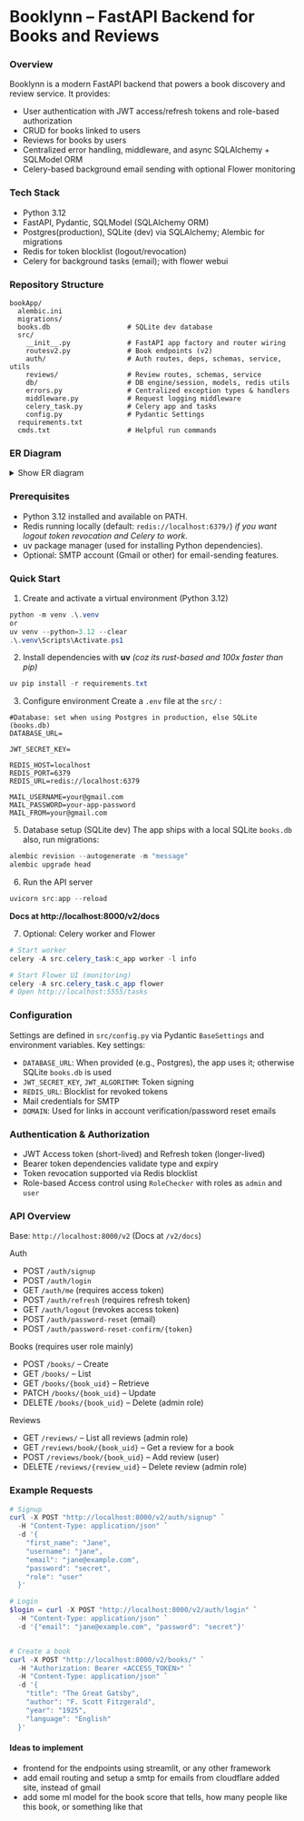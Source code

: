 # Booklynn – FastAPI Backend for Books and Reviews

### Overview
Booklynn is a modern FastAPI backend that powers a book discovery and review service. It provides:
- User authentication with JWT access/refresh tokens and role-based authorization
- CRUD for books linked to users
- Reviews for books by users
- Centralized error handling, middleware, and async SQLAlchemy + SQLModel ORM
- Celery-based background email sending with optional Flower monitoring

### Tech Stack
- Python 3.12
- FastAPI, Pydantic, SQLModel (SQLAlchemy ORM)
- Postgres(production), SQLite (dev) via SQLAlchemy; Alembic for migrations
- Redis for token blocklist (logout/revocation)
- Celery for background tasks (email); with flower webui

### Repository Structure
```
bookApp/
  alembic.ini
  migrations/
  books.db                   # SQLite dev database
  src/
    __init__.py              # FastAPI app factory and router wiring
    routesv2.py              # Book endpoints (v2)
    auth/                    # Auth routes, deps, schemas, service, utils
    reviews/                 # Review routes, schemas, service
    db/                      # DB engine/session, models, redis utils
    errors.py                # Centralized exception types & handlers
    middleware.py            # Request logging middleware
    celery_task.py           # Celery app and tasks
    config.py                # Pydantic Settings
  requirements.txt
  cmds.txt                   # Helpful run commands
```

### ER Diagram
<details>
<summary>Show ER diagram</summary>

```mermaid
erDiagram
    users {
        UUID uid PK "NOT NULL"
        VARCHAR username "NOT NULL"
        VARCHAR email "NOT NULL"
        VARCHAR first_name "NOT NULL"
        VARCHAR role "NOT NULL"
        BOOLEAN is_verified "NOT NULL"
        VARCHAR password_hash "NOT NULL"
        TIMESTAMP created_at "NOT NULL"
        TIMESTAMP updated_at "NOT NULL"
    }

    books {
        UUID uid PK "NOT NULL"
        VARCHAR title "NOT NULL"
        VARCHAR author "NOT NULL"
        INTEGER year "NOT NULL"
        INTEGER pages "NOT NULL"
        VARCHAR language "NOT NULL"
        TIMESTAMP created_at "NOT NULL"
        TIMESTAMP updated_at "NOT NULL"
        UUID user_id FK
    }

    reviews {
        UUID uid PK "NOT NULL"
        UUID book_id FK "NOT NULL"
        UUID user_id FK "NOT NULL"
        VARCHAR review_text
        INTEGER rating "NOT NULL"
        TIMESTAMP created_at "NOT NULL"
    }

    users ||--o{ books : "posts"
    users ||--o{ reviews : "writes"
    books ||--o{ reviews : "has"
```

See also: [diagram.md](./diagram.md)

</details>


### Prerequisites
- Python 3.12 installed and available on PATH.
- Redis running locally (default: `redis://localhost:6379/`) *if you want logout token revocation and Celery to work*.
- uv package manager (used for installing Python dependencies).
- Optional: SMTP account (Gmail or other) for email-sending features.

### Quick Start

1) Create and activate a virtual environment (Python 3.12)
```powershell
python -m venv .\.venv
or
uv venv --python=3.12 --clear
.\.venv\Scripts\Activate.ps1
```

2) Install dependencies with **uv** *(coz its rust-based and 100x faster than pip)*
```powershell
uv pip install -r requirements.txt
```

3) Configure environment
Create a `.env` file at the `src/` : 
```
#Database: set when using Postgres in production, else SQLite (books.db)
DATABASE_URL=

JWT_SECRET_KEY=

REDIS_HOST=localhost
REDIS_PORT=6379
REDIS_URL=redis://localhost:6379

MAIL_USERNAME=your@gmail.com
MAIL_PASSWORD=your-app-password
MAIL_FROM=your@gmail.com
```

5) Database setup (SQLite dev)
The app ships with a local SQLite `books.db` also, run migrations:
```powershell
alembic revision --autogenerate -m "message"
alembic upgrade head
```

6) Run the API server
```powershell
uvicorn src:app --reload
```
**Docs at http://localhost:8000/v2/docs**

7) Optional: Celery worker and Flower
```powershell
# Start worker
celery -A src.celery_task:c_app worker -l info

# Start Flower UI (monitoring)
celery -A src.celery_task.c_app flower
# Open http://localhost:5555/tasks
```


### Configuration
Settings are defined in `src/config.py` via Pydantic `BaseSettings` and environment variables. Key settings:
- `DATABASE_URL`: When provided (e.g., Postgres), the app uses it; otherwise SQLite `books.db` is used
- `JWT_SECRET_KEY`, `JWT_ALGORITHM`: Token signing
- `REDIS_URL`: Blocklist for revoked tokens
- Mail credentials for SMTP
- `DOMAIN`: Used for links in account verification/password reset emails

### Authentication & Authorization
- JWT Access token (short-lived) and Refresh token (longer-lived)
- Bearer token dependencies validate type and expiry
- Token revocation supported via Redis blocklist
- Role-based Access control using `RoleChecker` with roles as `admin` and `user`


### API Overview
Base: `http://localhost:8000/v2` (Docs at `/v2/docs`)

Auth
- POST `/auth/signup`
- POST `/auth/login`
- GET `/auth/me` (requires access token)
- POST `/auth/refresh` (requires refresh token)
- GET `/auth/logout` (revokes access token)
- POST `/auth/password-reset` (email)
- POST `/auth/password-reset-confirm/{token}`

Books (requires user role mainly)
- POST `/books/` – Create
- GET `/books/` – List
- GET `/books/{book_uid}` – Retrieve
- PATCH `/books/{book_uid}` – Update
- DELETE `/books/{book_uid}` – Delete (admin role)

Reviews
- GET `/reviews/` – List all reviews (admin role)
- GET `/reviews/book/{book_uid}` – Get a review for a book
- POST `/reviews/book/{book_uid}` – Add review (user)
- DELETE `/reviews/{review_uid}` – Delete review (admin role)

### Example Requests
```powershell
# Signup
curl -X POST "http://localhost:8000/v2/auth/signup" `
  -H "Content-Type: application/json" `
  -d '{
    "first_name": "Jane",
    "username": "jane",
    "email": "jane@example.com",
    "password": "secret",
    "role": "user"
  }'

# Login
$login = curl -X POST "http://localhost:8000/v2/auth/login" `
  -H "Content-Type: application/json" `
  -d '{"email": "jane@example.com", "password": "secret"}'


# Create a book
curl -X POST "http://localhost:8000/v2/books/" `
  -H "Authorization: Bearer <ACCESS_TOKEN>" `
  -H "Content-Type: application/json" `
  -d '{
    "title": "The Great Gatsby",
    "author": "F. Scott Fitzgerald",
    "year": "1925",
    "language": "English"
  }'
```

#### Ideas to implement
- frontend for the endpoints using streamlit, or any other framework
- add email routing and setup a smtp for emails from cloudflare added site, instead of gmail
- add some ml model for the book score that tells, how many people like this book, or something like that